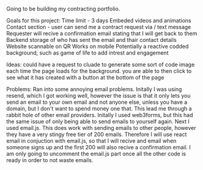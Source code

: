 Going to be building my contracting portfolio.

Goals for this project:
Time limit - 3 days
Embeded videos and animations
Contact section - user can send me a contract request via / text message
Requester will recive a confirmation email stating that I will get back to them
Backend storage of who has sent the email and thair contact details
Website scannable on QR
Works on mobile
Potentially a reactive codded background, such as game of life to add intrest and engagement





Ideas:
could have a request to cluade to generate some sort of code image each time the page loads for the background. you are able to then click to see what it has created with a button at the bottom of the page



Problems:
Ran into some annoying email problems. 
Initally I was using resend, which I got working well, however the issue is that it only lets you send an email to your own email and not anyone else, unless you have a domain, but I don't want to spend money one that. This lead me through a rabbit hole of other email providers. Initally I used web3forms, but this had the same issue of only being able to send emails to yourself again. Next I used email.js. This does work with sending emails to other people, however they have a very stingy free tier of 200 emails. Therefore I will use react email in conjuction with email.js, so that I will recive and email when someone signs up and the first 200 will also recive a confirmation email. I am only going to uncomment the email.js part once all the other code is ready in order to not waste emails. 